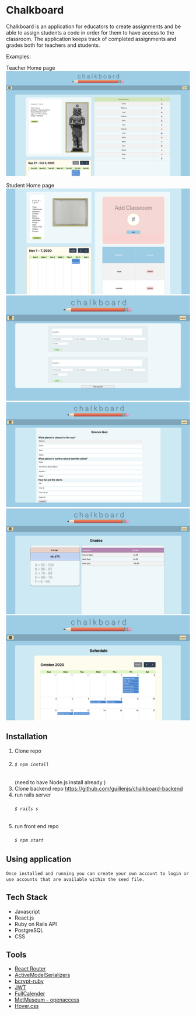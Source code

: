 
# Chalkboard

Chalkboard is an application for educators to create assignments and be able to assign students a code in order for them to have access to the classroom. The application keeps track of completed assignments and grades both for teachers and students.

Examples:

Teacher Home page
![Teacher View](public/chalkboard_home.png)

Student Home page
![Student View](public/chalkboard_student_home.png)
![Image Home Page](public/chalkboard_assignment.png)
![Image Home Page](public/chalkboard_assignment_view.png)
![Image Home Page](public/chalkboard_grades.png)
![Image Home Page](public/chalkboard_calender.png)


## Installation

1. Clone repo
2. ###### `$ npm install`
     (need to have Node.js install already )
3. Clone backend repo https://github.com/guillenjs/chalkboard-backend
4. run rails server 
    ###### `$ rails s`
5. run front end repo 
    ###### `$ npm start`

## Using application

    Once installed and running you can create your own account to login or use accounts that are available within the seed file.


## Tech Stack    
- Javascript
- React.js 
- Ruby on Rails API
- PostgreSQL
- CSS


## Tools
 - [React Router](https://reactrouter.com/web/guides/quick-start)
 - [ActiveModelSerializers](https://github.com/rails-api/active_model_serializers)
 - [bcrypt-ruby](https://github.com/codahale/bcrypt-ruby)
 - [JWT](https://github.com/jwt/ruby-jwt)
 - [FullCalender](https://github.com/fullcalendar/fullcalendar)
 - [MetMuseum - openaccess](https://github.com/metmuseum/openaccess)
 - [Hover.css](https://github.com/IanLunn/Hover)


